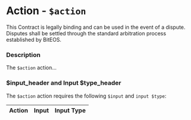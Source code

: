 # Action - `$action`

This Contract is legally binding and can be used in the event of a dispute. Disputes shall be settled through the standard arbitration process established by BitEOS.

### Description

The `$action` action... 

### $input_header and Input $type_header

The `$action` action requires the following `$input` and `input $type`:

| Action | Input | Input Type |
|:--|:--|:--|
